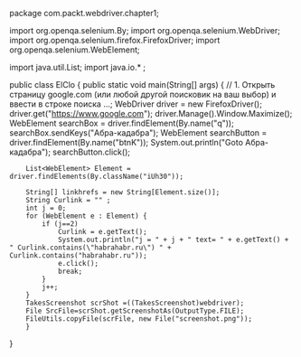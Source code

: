 package com.packt.webdriver.chapter1;


import org.openqa.selenium.By;
import org.openqa.selenium.WebDriver;
import org.openqa.selenium.firefox.FirefoxDriver;
import org.openqa.selenium.WebElement;

import java.util.List;
import java.io.* ;

public class ElClo {
    public static void main(String[] args) {
        // 1.	Открыть страницу google.com (или любой другой поисковик на ваш выбор) и ввести в строке поиска ...;
        WebDriver driver = new FirefoxDriver();
        driver.get("https://www.google.com");
        driver.Manage().Window.Maximize();
        WebElement searchBox = driver.findElement(By.name("q"));
        searchBox.sendKeys("Абра-кадабра");
        WebElement searchButton = driver.findElement(By.name("btnK"));
        System.out.println("Goto Абра-кадабра");
        searchButton.click();

        List<WebElement> Element = driver.findElements(By.className("iUh30"));

        String[] linkhrefs = new String[Element.size()];
        String Curlink = "" ;
        int j = 0;
        for (WebElement e : Element) {
            if (j==2)
                Curlink = e.getText();
                System.out.println("j = " + j + " text= " + e.getText() + " Curlink.contains(\"habrahabr.ru\") " + Curlink.contains("habrahabr.ru"));
                e.click();
                break;
            }
            j++;
        }
        TakesScreenshot scrShot =((TakesScreenshot)webdriver);
        File SrcFile=scrShot.getScreenshotAs(OutputType.FILE);
        FileUtils.copyFile(scrFile, new File("screenshot.png"));
        }
}
